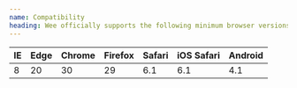 ```yaml
---
name: Compatibility
heading: Wee officially supports the following minimum browser versions
---
```


| IE  | Edge | Chrome | Firefox | Safari | iOS Safari | Android |
| -- | -- | -- | -- | -- | -- | -- |
| 8 | 20 | 30 | 29 | 6.1 | 6.1 | 4.1 |